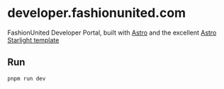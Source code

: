 # developer.fashionunited.com

FashionUnited Developer Portal, built with [Astro](https://astro.build/) and the excellent [Astro Starlight template](https://astro.build/themes/details/starlight/)

## Run
    
```bash
pnpm run dev
```